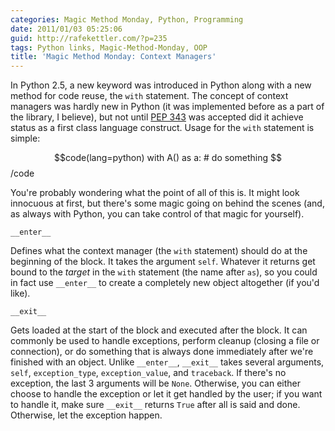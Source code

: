```yaml
---
categories: Magic Method Monday, Python, Programming
date: 2011/01/03 05:25:06
guid: http://rafekettler.com/?p=235
tags: Python links, Magic-Method-Monday, OOP
title: 'Magic Method Monday: Context Managers'
---
```

In Python 2.5, a new keyword was introduced in Python along with a new method for code reuse, the `with` statement. The concept of context managers was hardly new in Python (it was implemented before as a part of the library, I believe), but not until [PEP 343](http://www.python.org/dev/peps/pep-0343/) was accepted did it achieve status as a first class language construct. Usage for the `with` statement is simple:

$$code(lang=python)
with A() as a:
    # do something
$$/code

You're probably wondering what the point of all of this is. It might look innocuous at first, but there's some magic going on behind the scenes (and, as always with Python, you can take control of that magic for yourself).

`__enter__`

Defines what the context manager (the `with` statement) should do at the beginning of the block. It takes the argument `self`. Whatever it returns get bound to the _target_ in the `with` statement (the name after `as`), so you could in fact use `__enter__` to create a completely new object altogether (if you'd like).

`__exit__`

Gets loaded at the start of the block and executed after the block. It can commonly be used to handle exceptions, perform cleanup (closing a file or connection), or do something that is always done immediately after we're finished with an object. Unlike `__enter__`, `__exit__` takes several arguments, `self`, `exception_type`, `exception_value`, and `traceback`. If there's no exception, the last 3 arguments will be `None`. Otherwise, you can either choose to handle the exception or let it get handled by the user; if you want to handle it, make sure `__exit__` returns `True` after all is said and done. Otherwise, let the exception happen.
